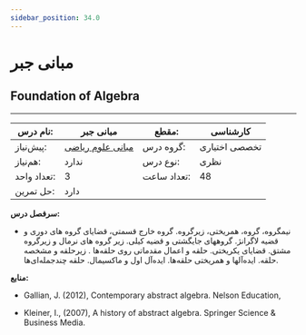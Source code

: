 ```yaml
---
sidebar_position: 34.0
---
```

# مبانی جبر
## Foundation of Algebra
_______________________________________________________________________________
| نام درس:    | مبانی جبر                                                 | مقطع:       | کارشناسی      |
| ----------- | --------------------------------------------------------- | ----------- | ------------- |
| پیش‌نیاز:   | [مبانی علوم ریاضی](../base/Foundations-of-Mathematics.md) | گروه درس:   | تخصصی اختیاری |
| هم‌نیاز:    | ندارد                                                     | نوع درس:    | نظری          |
| تعداد واحد: | 3                                                         | تعداد ساعت: | 48            |
| حل تمرین:   |  دارد                                                     |             |               |

**سرفصل درس:**


- نیمگروه، گروه، همریختی، زیرگروه. گروه خارج قسمتی، قضایای گروه های دوری و قضیه لاگرانژ. گروههای جایگشتی و قضیه کیلی. زیر گروه های نرمال و زیرگروه مشتق. قضایای یکریختی. حلقه و اعمال مقدماتی روی حلقه‌ها . زیرحلقه و مشخصه حلقه. ایده‌آلها و همریختی حلقه‌ها. ایده‌آل اول و ماکسیمال. حلقه چندجمله‌ای‌ها.


**منابع:**


- Gallian, J. (2012), Contemporary abstract algebra. Nelson Education,

- Kleiner, I., (2007), A history of abstract algebra. Springer Science & Business Media.
